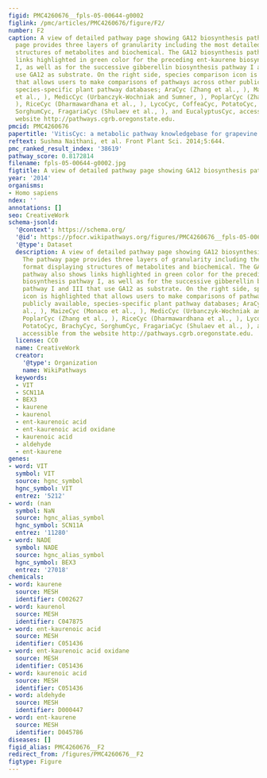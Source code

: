 ```yaml
---
figid: PMC4260676__fpls-05-00644-g0002
figlink: /pmc/articles/PMC4260676/figure/F2/
number: F2
caption: A view of detailed pathway page showing GA12 biosynthesis pathway. The pathway
  page provides three layers of granularity including the most detailed format displaying
  structures of metabolites and biochemical. The GA12 biosynthesis pathway also shows
  links highlighted in green color for the preceding ent-kaurene biosynthesis pathway
  I, as well as for the successive gibberellin biosynthesis pathway I and III that
  use GA12 as substrate. On the right side, species comparison icon is highlighted
  that allows users to make comparisons of pathways across other publicly available,
  species-specific plant pathway databases; AraCyc (Zhang et al., ), MaizeCyc (Monaco
  et al., ), MedicCyc (Urbanczyk-Wochniak and Sumner, ), PoplarCyc (Zhang et al.,
  ), RiceCyc (Dharmawardhana et al., ), LycoCyc, CoffeaCyc, PotatoCyc, BrachyCyc,
  SorghumCyc, FragariaCyc (Shulaev et al., ), and EucalyptusCyc, accessible from the
  website http://pathways.cgrb.oregonstate.edu.
pmcid: PMC4260676
papertitle: 'VitisCyc: a metabolic pathway knowledgebase for grapevine (Vitis vinifera).'
reftext: Sushma Naithani, et al. Front Plant Sci. 2014;5:644.
pmc_ranked_result_index: '38619'
pathway_score: 0.8172814
filename: fpls-05-00644-g0002.jpg
figtitle: A view of detailed pathway page showing GA12 biosynthesis pathway
year: '2014'
organisms:
- Homo sapiens
ndex: ''
annotations: []
seo: CreativeWork
schema-jsonld:
  '@context': https://schema.org/
  '@id': https://pfocr.wikipathways.org/figures/PMC4260676__fpls-05-00644-g0002.html
  '@type': Dataset
  description: A view of detailed pathway page showing GA12 biosynthesis pathway.
    The pathway page provides three layers of granularity including the most detailed
    format displaying structures of metabolites and biochemical. The GA12 biosynthesis
    pathway also shows links highlighted in green color for the preceding ent-kaurene
    biosynthesis pathway I, as well as for the successive gibberellin biosynthesis
    pathway I and III that use GA12 as substrate. On the right side, species comparison
    icon is highlighted that allows users to make comparisons of pathways across other
    publicly available, species-specific plant pathway databases; AraCyc (Zhang et
    al., ), MaizeCyc (Monaco et al., ), MedicCyc (Urbanczyk-Wochniak and Sumner, ),
    PoplarCyc (Zhang et al., ), RiceCyc (Dharmawardhana et al., ), LycoCyc, CoffeaCyc,
    PotatoCyc, BrachyCyc, SorghumCyc, FragariaCyc (Shulaev et al., ), and EucalyptusCyc,
    accessible from the website http://pathways.cgrb.oregonstate.edu.
  license: CC0
  name: CreativeWork
  creator:
    '@type': Organization
    name: WikiPathways
  keywords:
  - VIT
  - SCN11A
  - BEX3
  - kaurene
  - kaurenol
  - ent-kaurenoic acid
  - ent-kaurenoic acid oxidane
  - kaurenoic acid
  - aldehyde
  - ent-kaurene
genes:
- word: VIT
  symbol: VIT
  source: hgnc_symbol
  hgnc_symbol: VIT
  entrez: '5212'
- word: (nan
  symbol: NaN
  source: hgnc_alias_symbol
  hgnc_symbol: SCN11A
  entrez: '11280'
- word: NADE
  symbol: NADE
  source: hgnc_alias_symbol
  hgnc_symbol: BEX3
  entrez: '27018'
chemicals:
- word: kaurene
  source: MESH
  identifier: C002627
- word: kaurenol
  source: MESH
  identifier: C047875
- word: ent-kaurenoic acid
  source: MESH
  identifier: C051436
- word: ent-kaurenoic acid oxidane
  source: MESH
  identifier: C051436
- word: kaurenoic acid
  source: MESH
  identifier: C051436
- word: aldehyde
  source: MESH
  identifier: D000447
- word: ent-kaurene
  source: MESH
  identifier: D045786
diseases: []
figid_alias: PMC4260676__F2
redirect_from: /figures/PMC4260676__F2
figtype: Figure
---
```

